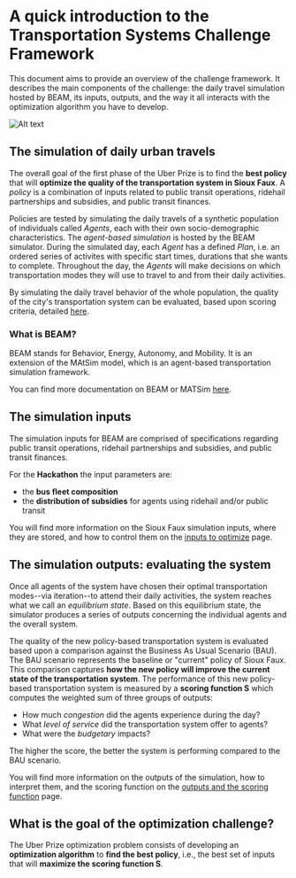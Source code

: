 # A quick introduction to the Transportation Systems Challenge Framework

This document aims to provide an overview of the challenge framework. It describes the main components of the challenge: the daily travel simulation hosted by BEAM, its inputs, outputs, and the way it all interacts with the optimization algorithm you have to develop.   

![Alt text](https://github.com/vgolfier/Uber-Prize-Starter-Kit/blob/master/Images/Simulation_Framework.png)

## The simulation of daily urban travels

The overall goal of the first phase of the Uber Prize is to find the **best policy** that will **optimize the quality of the  transportation system in Sioux Faux**. A *policy* is a combination of inputs related to public transit operations, ridehail partnerships and subsidies, and public transit finances.

Policies are tested by simulating the daily travels of a synthetic population of individuals called *Agents*, each with their own socio-demographic characteristics. The *agent-based simulation* is hosted by the BEAM simulator. During the simulated day, each *Agent* has a defined *Plan*, i.e. an ordered series of activites with specific start times, durations that she wants to complete. Throughout the day, the *Agents* will make decisions on which transportation modes they will use to travel to and from their daily activities. 

By simulating the daily travel behavior of the whole population, the quality of the city's transportation system can be evaluated, based upon scoring criteria, detailed [here](https://github.com/vgolfier/Uber-Prize-Starter-Kit/blob/master/docs/Understanding_the_outputs_and_the%20scoring_function.md).

### What is BEAM?

BEAM stands for Behavior, Energy, Autonomy, and Mobility. It is an extension of the MAtSim model, which is an agent-based transportation simulation framework. 

You can find more documentation on BEAM or MATSim [here](https://beam.readthedocs.io/en/latest/about.html#overview).

## The simulation inputs

The simulation inputs for BEAM are comprised of specifications regarding public transit operations, ridehail partnerships and subsidies, and public transit finances.

For the **Hackathon** the input parameters are:
* the **bus fleet composition**
* the **distribution of subsidies** for agents using ridehail and/or public transit

You will find more information on the Sioux Faux simulation inputs, where they are stored, and how to control them on the [inputs to optimize](https://github.com/vgolfier/Uber-Prize-Starter-Kit-/blob/master/docs/Which-inputs-should-I-optimize%3F.md) page.

## The simulation outputs: evaluating the system 

Once all agents of the system have chosen their optimal transportation modes--via iteration--to attend their daily activities, the system reaches what we call an *equilibrium state*. Based on this equilibrium state, the simulator produces a series of outputs concerning the individual agents and the overall system. 

The quality of the new policy-based transportation system is evaluated based upon a comparison against the Business As Usual Scenario (BAU). The BAU scenario represents the baseline or "current" policy of Sioux Faux. This comparison captures **how the new policy will improve the current state of the transportation system**.
The performance of this new policy-based transportation system is measured by a **scoring function S** which computes the weighted sum of three groups of outputs:

* How much *congestion* did the agents experience during the day? 
* What *level of service* did the transportation system offer to agents? 
* What were the *budgetary* impacts?

The higher the score, the better the system is performing compared to the BAU scenario.

You will find more information on the outputs of the simulation, how to interpret them, and the scoring function on the [outputs and the scoring function](https://github.com/vgolfier/Uber-Prize-Starter-Kit/blob/master/docs/Understanding_the_outputs_and_the%20scoring_function.md) page.

## What is the goal of the optimization challenge?  

The Uber Prize optimization problem consists of developing an **optimization algorithm** to **find the best policy**, i.e., the best set of inputs that will **maximize the scoring function S**.
